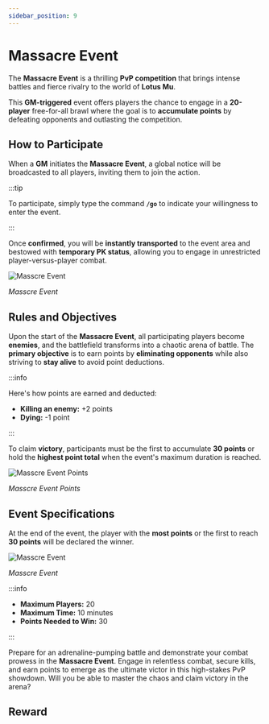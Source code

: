 ```yaml
---
sidebar_position: 9
---
```


# Massacre Event

The **Massacre Event** is a thrilling **PvP competition** that brings intense battles and fierce rivalry to the world of **Lotus Mu**.

This **GM-triggered** event offers players the chance to engage in a **20-player** free-for-all brawl where the goal is to **accumulate points** by defeating opponents and outlasting the competition.

## How to Participate

When a **GM** initiates the **Massacre Event**, a global notice will be broadcasted to all players, inviting them to join the action.

:::tip

To participate, simply type the command **`/go`** to indicate your willingness to enter the event.

:::

Once **confirmed**, you will be **instantly transported** to the event area and bestowed with **temporary PK status**, allowing you to engage in unrestricted player-versus-player combat.

![Masscre Event](/img/events/massacre/massacre-start.jpg)

_Masscre Event_

## Rules and Objectives

Upon the start of the **Massacre Event**, all participating players become **enemies**, and the battlefield transforms into a chaotic arena of battle. The **primary objective** is to earn points by **eliminating opponents** while also striving to **stay alive** to avoid point deductions.

:::info

Here's how points are earned and deducted:

- **Killing an enemy:** +2 points
- **Dying:** -1 point

:::

To claim **victory**, participants must be the first to accumulate **30 points** or hold the **highest point total** when the event's maximum duration is reached.

![Masscre Event Points](/img/events/massacre/massacre-points.jpg)

_Masscre Event Points_

## Event Specifications

At the end of the event, the player with the **most points** or the first to reach **30 points** will be declared the winner.

![Masscre Event](/img/events/massacre/massacre-end.jpg)

_Masscre Event_

:::info

- **Maximum Players:** 20
- **Maximum Time:** 10 minutes
- **Points Needed to Win:** 30

:::

Prepare for an adrenaline-pumping battle and demonstrate your combat prowess in the **Massacre Event**. Engage in relentless combat, secure kills, and earn points to emerge as the ultimate victor in this high-stakes PvP showdown. Will you be able to master the chaos and claim victory in the arena?

## Reward

